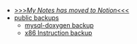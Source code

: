 - [>>>_My Notes has moved to Notion_<<<](https://lunaczp.notion.site/Zhang-Peng-s-Wiki-6fb016ac39c74a4aa2c16c71b4f78945?pvs=4)
- [public backups](/)
  - [mysql-doxygen backup](/mysql/mysql.md)
  - [x86 Instruction backup](/os/doc/x86_instruction)

